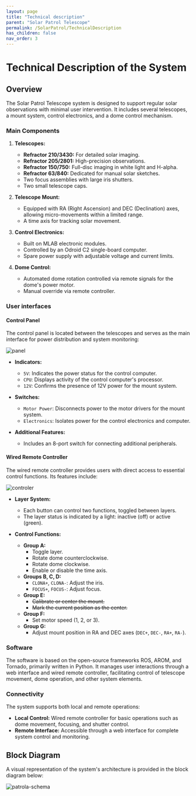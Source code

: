 ```yaml
---
layout: page
title: "Technical description"
parent: "Solar Patrol Telescope"
permalink: /SolarPatrol/TechnicalDescription
has_children: false
nav_order: 3
---
```

# Technical Description of the System

## Overview

The Solar Patrol Telescope system is designed to support regular solar observations with minimal user intervention. It includes several telescopes, a mount system, control electronics, and a dome control mechanism.

### Main Components

1. **Telescopes:**
   
   - **Refractor 210/3430:** For detailed solar imaging.
   - **Refractor 205/2801:** High-precision observations.
   - **Refractor 150/750:** Full-disc imaging in white light and H-alpha.
   - **Refractor 63/840:** Dedicated for manual solar sketches.
   - Two focus assemblies with large iris shutters.
   - Two small telescope caps.

3. **Telescope Mount:**

   - Equipped with RA (Right Ascension) and DEC (Declination) axes, allowing micro-movements within a limited range.
   - A time axis for tracking solar movement.

4. **Control Electronics:**

   - Built on MLAB electronic modules.
   - Controlled by an Odroid C2 single-board computer.
   - Spare power supply with adjustable voltage and current limits.

5. **Dome Control:**

   - Automated dome rotation controlled via remote signals for the dome's power motor.
   - Manual override via remote controller.

### User interfaces

#### Control Panel

The control panel is located between the telescopes and serves as the main interface for power distribution and system monitoring:

![panel](https://github.com/user-attachments/assets/3a1e4a69-8532-4cd5-b8ad-974dfdb91233)

- **Indicators:**
  - `5V`: Indicates the power status for the control computer.
  - `CPU`: Displays activity of the control computer's processor.
  - `12V`: Confirms the presence of 12V power for the mount system.

- **Switches:**
  - `Motor Power`: Disconnects power to the motor drivers for the mount system.
  - `Electronics`: Isolates power for the control electronics and computer.

- **Additional Features:**
  - Includes an 8-port switch for connecting additional peripherals.

#### Wired Remote Controller

The wired remote controller provides users with direct access to essential control functions. Its features include:

![controler](https://github.com/user-attachments/assets/24ed05ff-fff7-4220-a765-315140323076)


- **Layer System:**
  - Each button can control two functions, toggled between layers.
  - The layer status is indicated by a light: inactive (off) or active (green).

- **Control Functions:**
  - **Group A:**
    - Toggle layer.
    - Rotate dome counterclockwise.
    - Rotate dome clockwise.
    - Enable or disable the time axis.
  - **Groups B, C, D:**
    - `CLONA+`, `CLONA-`: Adjust the iris.
    - `FOCUS+`, `FOCUS-`: Adjust focus.
  - **Group E:**
    - ~~Calibrate or center the mount.~~
    - ~~Mark the current position as the center.~~
  - **Group F:**
    - Set motor speed (1, 2, or 3).
  - **Group G:**
    - Adjust mount position in RA and DEC axes (`DEC+`, `DEC-`, `RA+`, `RA-`).

### Software

The software is based on the open-source frameworks ROS, AROM, and Tornado, primarily written in Python. It manages user interactions through a web interface and wired remote controller, facilitating control of telescope movement, dome operation, and other system elements.

### Connectivity

The system supports both local and remote operations:

- **Local Control:** Wired remote controller for basic operations such as dome movement, focusing, and shutter control.
- **Remote Interface:** Accessible through a web interface for complete system control and monitoring.

## Block Diagram

A visual representation of the system's architecture is provided in the block diagram below:

![patrola-schema](https://github.com/user-attachments/assets/8b50d0cc-56eb-47ff-a7e9-4ba903be955b)


